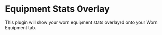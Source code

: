# Equipment Stats Overlay
This plugin will show your worn equipment stats overlayed onto your Worn Equipment tab.